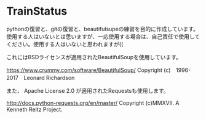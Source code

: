 # TrainStatus

pythonの復習と、gitの復習と、beautifulsupeの練習を目的に作成しています。
使用する人はいないとは思いますが、一応使用する場合は、自己責任で使用してください。使用する人はいないと思われますが((


これにはBSDライセンスが適用されたBeautifulSoupを使用しています。

https://www.crummy.com/software/BeautifulSoup/ 
Copyright (c)　1996-2017　Leonard Richardson

また、 Apache License 2.0 が適用されたRequestsも使用します。

http://docs.python-requests.org/en/master/
Copyright (c)MMXVII. A Kenneth Reitz Project.

